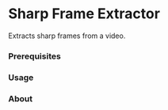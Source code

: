 # Sharp Frame Extractor
Extracts sharp frames from a video.

### Prerequisites
    
### Usage

### About